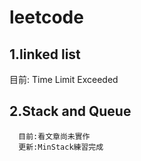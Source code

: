 # leetcode 
## 1.linked list
   目前: Time Limit Exceeded
## 2.Stack and Queue
      目前:看文章尚未實作
      更新:MinStack練習完成
